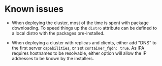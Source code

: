 Known issues
===========

* When deploying the cluster, most of the time is spent with package downloading. To speed things up the `distro` attribute can be defined to a local distro with the packages pre-installed.

* When deploying a cluster with replicas and clients, either add "DNS" to the first server `capabilities`, or set `container_fqdn: true`. As IPA requires hostnames to be resolvable, either option will allow the IP addresses to be known by the installers.

